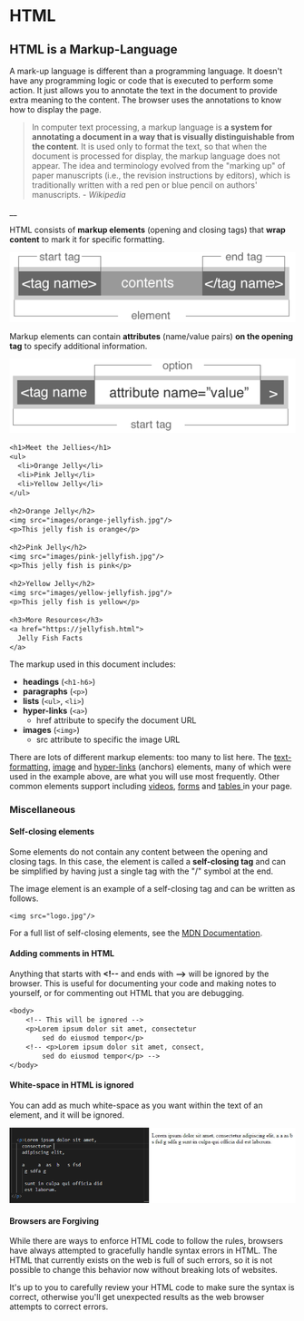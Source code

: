 # HTML

## HTML is a Markup-Language

A mark-up language is different than a programming language. It doesn't have any programming logic or code that is executed to perform some action. It just allows you to annotate the text in the document to provide extra meaning to the content. The browser uses the annotations to know how to display the page.

> In computer text processing, a markup language is **a system for annotating a document in a way that is visually distinguishable from the content**. It is used only to format the text, so that when the document is processed for display, the markup language does not appear. The idea and terminology evolved from the "marking up" of paper manuscripts \(i.e., the revision instructions by editors\), which is traditionally written with a red pen or blue pencil on authors' manuscripts. - _Wikipedia_

\_\_

HTML consists of **markup elements** \(opening and closing tags\) that **wrap content** to mark it for specific formatting.  

![](../../.gitbook/assets/image%20%28280%29.png)

Markup elements can contain **attributes** \(name/value pairs\)  **on the opening tag** to specify additional information.

![](../../.gitbook/assets/image%20%28261%29.png)

```markup
<h1>Meet the Jellies</h1>
<ul>
  <li>Orange Jelly</li>
  <li>Pink Jelly</li>
  <li>Yellow Jelly</li>
</ul>

<h2>Orange Jelly</h2>
<img src="images/orange-jellyfish.jpg"/>
<p>This jelly fish is orange</p>

<h2>Pink Jelly</h2>
<img src="images/pink-jellyfish.jpg"/>
<p>This jelly fish is pink</p>

<h2>Yellow Jelly</h2>
<img src="images/yellow-jellyfish.jpg"/>
<p>This jelly fish is yellow</p>

<h3>More Resources</h3>
<a href="https://jellyfish.html">
  Jelly Fish Facts
</a>
```

The markup used in this document includes: 

* **headings** \(`<h1-h6>`\)
* **paragraphs** \(`<p>`\)
* **lists** \(`<ul>`, `<li>`\)
* **hyper-links** \(`<a>`\) 
  * href attribute to specify the document URL
* **images** \(`<img>`\)
  * src attribute to specific the image URL

There are lots of different markup elements: too many to list here. The [text-formatting](text-formatting-elemetns.md), [image](images.md) and [hyper-links](links.md) \(anchors\) elements, many of which were used in the example above, are what you will use most frequently. Other common elements support including [videos](video.md), [forms](forms.md) and [tables ](tables.md)in your page.

### 

### Miscellaneous

#### Self-closing elements

Some elements do not contain any content between the opening and closing tags. In this case, the element is called a **self-closing tag** and can be simplified by having just a single tag with the "/" symbol at the end.

The image element is an example of a self-closing tag and can be written as follows.

```markup
<img src="logo.jpg"/>
```

For a full list of self-closing elements, see the [MDN Documentation](https://developer.mozilla.org/en-US/docs/Glossary/Empty_element).

#### Adding comments in HTML

Anything that starts with **&lt;!--** and ends with **--&gt;** will be ignored by the browser. This is useful for documenting your code and making notes to yourself, or for commenting out HTML that you are debugging.

```markup
<body>
    <!-- This will be ignored -->
    <p>Lorem ipsum dolor sit amet, consectetur 
        sed do eiusmod tempor</p>
    <!-- <p>Lorem ipsum dolor sit amet, consect, 
        sed do eiusmod tempor</p> -->  
</body>
```

#### White-space in HTML is ignored

You can add as much white-space as you want within the text of an element, and it will be ignored.

![](../../.gitbook/assets/image%20%28274%29.png)

#### Browsers are Forgiving

While there are ways to enforce HTML code to follow the rules, browsers have always attempted to gracefully handle syntax errors in HTML. The HTML that currently exists on the web is full of such errors, so it is not possible to change this behavior now without breaking lots of websites.

It's up to you to carefully review your HTML code to make sure the syntax is correct, otherwise you'll get unexpected results as the web browser attempts to correct errors.

